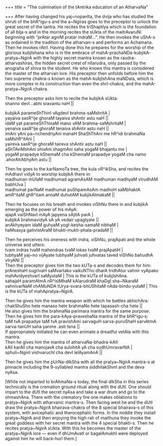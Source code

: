 +++
title = "The culmination of the tAntrika education of an AtharvaNa"

+++
After having changed his yaj\~nopavIta, the dvija who has studied the
shruti of the bhR^igu-s and the a\~Ngiras goes to the preceptor to
unlock the great secret of the tantra. He recites the triShaptIya which
is the foundation of all bIja-s and in the morning recites the sUkta of
the maitrAvaruNi beginning with “prAtar agniM pratar indraM…”. He then
invokes the uShA-s as ordained in the tradition of the atharvan-s and
performs an Achamana. Then he invokes rAtrI. Having done this he
prepares for the worship of the glorious kubjIshana who is in the
embrace of mahA-prachaNDa-kubjikA-pratya\~NgirA with the highly secret
mantra known as the raudra-atharvashiras, the hidden secret crest of
nIlarudra, only passed by the anugraha of shiva to the student. He who
knows this mantra is considered the master of the atharvan lore. His
preceptor then unfolds before him the two supreme chakra-s known as the
mahA-kubjIshAna maNDala, which is more complex in its construction than
even the shrI-chakra, and the mahA-pratya\~NgirA chakra.

Then the preceptor asks him to recite the kubjikA sUkta:  
shanno devI…abhi sravantu naH ||

kubjikA parameShThinI vAgdevI brahma-saMshritA |  
yayaiva sasR^ije ghoraM tayaiva shAntir astu naH ||  
idaM yat parameShThinaM mano vAM brahma-saMshritaM |  
yenaiva sasR^ije ghoraM tenaiva shAntir astu naH ||  
imAni yAni pa\~nchendriyAni manaH ShaShThAni me hR^idi brahmaNa
saMshR^itAni |  
yaireva sasR^ije ghoraM taireva shAntir astu naH ||  
aShTAviMshAni shivAni shagmAni saha yogaM bhajantu me |  
yogaM prapadye kShemaM cha kShemaM prapadye yogaM cha namo
.ahorAtrAbhyAm astu ||

Then he goes to the karNamoTa tree, the kula vR^ikSha, and recites the
mAdhavI vidyA to worship kubjikA there in:  
madhuman mUlaM madhumad agramAsAM madhuman madhyaM vIrudhAM babhUva |  
madhumat parNaM madhumat puShpamAsAm madhoH saMbhaktA amR^itaM ghR^itam
annaM duhutAM kubjikAtmakaM ||

Then he focuses on his breath and invokes viShNu there in and kubjikA
emerging as the power of his mAyA:  
ajapA vaiShNavI mAyA japyena sAjitA parA |  
kubjikA brahmavidyA sA yA vedair upagIyate ||  
anAkhyeyam idaM guhyaM yogI-kesha-samaM nibhaM |  
haMsasya gativistAraM bhukti-mukti-phala-pradaM ||

Then he perceives his oneness with indra, viShNu, prajApati and the
whole universe and utters:  
tvam indras tvaM mahendras tvaM lokas tvaM prajApatiH |  
tubhyaM yaj\~no vijAyate tubhyaM juhvati juhvatas taved viShNo bahudhA
vIryANi ||  
Then the preceptor gives him the two kUTa-s and decodes them for him:  
prAneshaH sugrIvaH saMvartako vaikuNTho dharA tridhAtur vahnir vyApako
mahAvidyeshvarI saMyutaM | This is the kUTa of kubjIshAna.  
sahajaH paramAtmA nR^isiMhaM kAlarudraM khaDgI sha\~NkaraM vahnivarNaM
chAMuNDA tUrya-svara-bhUShitaM nAda-bindu-yutaM | This is the kUTa of
mahApratya\~NgirA.

Then he gives him the mantra weapon with which he battles abhichAra:  
chakShuSho hete manaso hete brahmaNo hete tapasash-cha hete ||  
He also gives him the brahmaNa parimara mantra for the same purpose.  
Then he gives him the para-kAya-praveshaNa mantra of the bhR^igu-s:  
taM tvA prapadye taM tvA pravishAmi sarvaguH sarva-puruShaH sarvAtmA
sarva-tanUH saha yanme .asti tena ||  
If appropriately initiated he can even animate a dreadful vetAla with
this mantra.  
Then he gives him the mantra of atharvaNa-bhadra-kAlI:  
kAlI karAlI cha manojavA cha sulohitA yA cha sudhUmravarNA |  
sphuli\~NginI vishvaruchI cha devI lelAyamAnA ||

Then he gives him the pUrNa-dIkSha with all the pratya\~NgirA mantra-s
at pinnacle including the 9-syllabled mantra siddhilakShmI and the deva
nyAsa.

\[While not imparted to brAhmaNa-s today, the final dIkSha in this
series technically is the cremation ground ritual along with the dUtI.
One should impart to the dUtI the secret nyAsa and take a war drum and
go to the shmashAna. There with the crematory fire one makes oblations
to pratya\~NgirA with atharvanic mantra-s. Then facing west he and the
dUtI draw the pratya\~NgirA bhairava-chakra of the 8 special bhairava-s
of this system, with avicephalic and therocephalic forms. In the middle
they install pratya\~NgirA and then enjoying the high rati of maithuna
they invoke the great goddess with her secret mantra with the 4 special
bhakti-s. Then he recites pratya\~NgirA sUkta. With this he becomes the
master of the pratya\~NgirA lore — even if dhUmAvatI or bagalAmukhI were
deployed against him he will back-hurl them.\]
